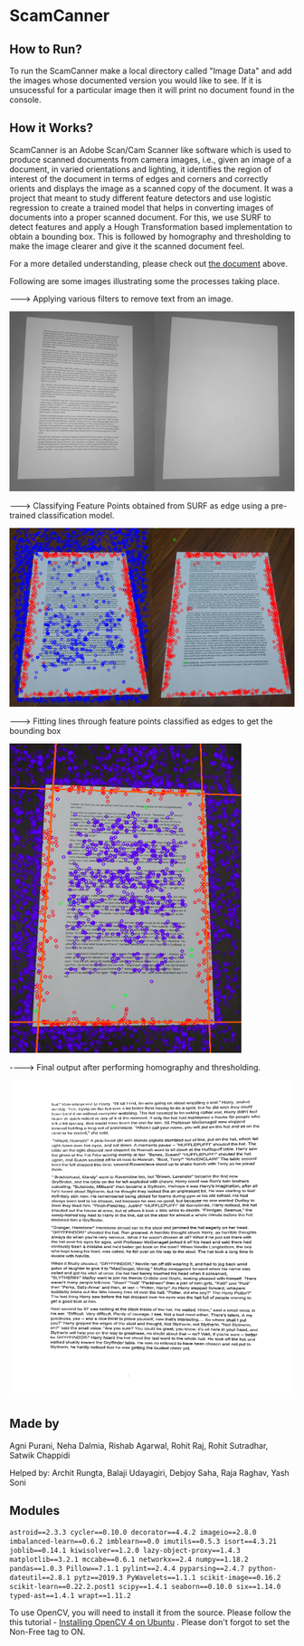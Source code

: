 # ScamCanner
## How to Run?
To run the ScamCanner make a local directory called "Image Data" and add the images whose documented version you would like to see. If it is unsucessful for a particular image then it will print no document found in the console.

## How it Works?

ScamCanner is an Adobe Scan/Cam Scanner like software which is used to produce scanned documents from camera images, i.e., given an image of a document, in varied orientations and lighting, it identifies the region of interest of the document in terms of edges and corners and correctly orients and displays the image as a scanned copy of the document. It was a project that meant to study different feature detectors and use logistic regression to create a trained model that helps in converting images of documents into a proper scanned document. For this, we use SURF to detect features and apply a Hough Transformation based implementation to obtain a bounding box. This is followed by homography and thresholding to make the image clearer and give it the scanned document feel.

For a more detailed understanding, please check out [the document](./ScamCanner.pdf) above.

Following are some images illustrating some the processes taking place.

---> Applying various filters to remove text from an image.

![](./Images/pic1.png)

---> Classifying Feature Points obtained from SURF as edge using a pre-trained classification model.

![](./Images/pic2.png)

---> Fitting lines through feature points classified as edges to get the bounding box

![](./Images/pic3.png)

----> Final output after performing homography and thresholding.

<img src="./Images/pic4.png" style="zoom:67%;" />

## Made by

Agni Purani, Neha Dalmia, Rishab Agarwal, Rohit Raj, Rohit Sutradhar, Satwik Chappidi

Helped by: Archit Rungta, Balaji Udayagiri, Debjoy Saha, Raja Raghav, Yash Soni

## Modules

```
astroid==2.3.3 cycler==0.10.0 decorator==4.4.2 imageio==2.8.0 imbalanced-learn==0.6.2 imblearn==0.0 imutils==0.5.3 isort==4.3.21 joblib==0.14.1 kiwisolver==1.2.0 lazy-object-proxy==1.4.3 matplotlib==3.2.1 mccabe==0.6.1 networkx==2.4 numpy==1.18.2 pandas==1.0.3 Pillow==7.1.1 pylint==2.4.4 pyparsing==2.4.7 python-dateutil==2.8.1 pytz==2019.3 PyWavelets==1.1.1 scikit-image==0.16.2 scikit-learn==0.22.2.post1 scipy==1.4.1 seaborn==0.10.0 six==1.14.0 typed-ast==1.4.1 wrapt==1.11.2
```

To use OpenCV, you will need to install it from the source. Please follow the this tutorial - [Installing OpenCV 4 on Ubuntu](https://www.pyimagesearch.com/2018/08/15/how-to-install-opencv-4-on-ubuntu/) . Please don't forgot to set the Non-Free tag to ON. 



